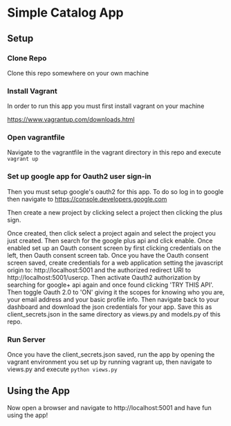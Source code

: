 # Simple Catalog App

## Setup

### Clone Repo

Clone this repo somewhere on your own machine

### Install Vagrant

In order to run this app you must first install vagrant on your machine

https://www.vagrantup.com/downloads.html

### Open vagrantfile

Navigate to the vagrantfile in the vagrant directory in this repo and execute ```vagrant up```

### Set up google app for Oauth2 user sign-in

Then you must setup google's oauth2 for this app. To do so log in to google then navigate to https://console.developers.google.com

Then create a new project by clicking select a project then clicking the plus sign.

Once created, then click select a project again and select the project you just created. Then search for the google plus api and click enable. Once enabled set up an Oauth consent screen by first clicking credentials on the left, then Oauth consent screen tab. Once you have the Oauth consent screen saved, create credentials for a web application setting the javascript origin to: http://localhost:5001 and the authorized redirect URI to http://localhost:5001/usercp. Then activate Oauth2 authorization by searching for google+ api again and once found clicking 'TRY THIS API'. Then toggle Oauth 2.0 to 'ON' giving it the scopes for knowing who you are, your email address and your basic profile info. Then navigate back to your dashboard and download the json credentials for your app. Save this as client_secrets.json in the same directory as views.py and models.py of this repo.

### Run Server

Once you have the client_secrets.json saved, run the app by opening the vagrant environment you set up by running vagrant up, then navigate to views.py and execute ```python views.py```

## Using the App

Now open a browser and navigate to http://localhost:5001 and have fun using the app!

